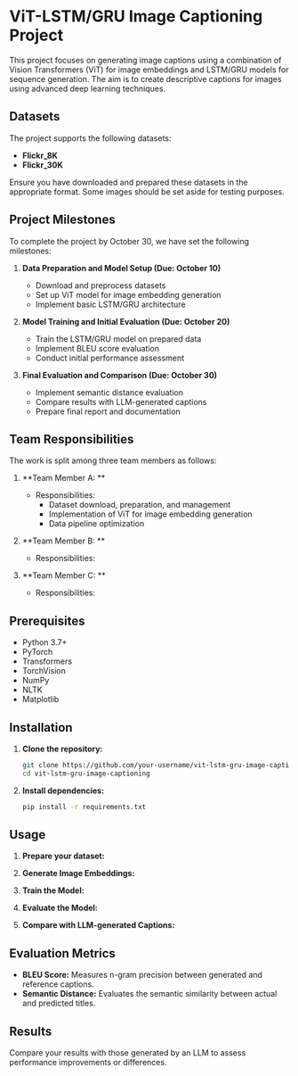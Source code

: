 
# ViT-LSTM/GRU Image Captioning Project

This project focuses on generating image captions using a combination of Vision Transformers (ViT) for image embeddings and LSTM/GRU models for sequence generation. The aim is to create descriptive captions for images using advanced deep learning techniques.

## Datasets

The project supports the following datasets:

* **Flickr_8K**
* **Flickr_30K**

Ensure you have downloaded and prepared these datasets in the appropriate format. Some images should be set aside for testing purposes.

## Project Milestones

To complete the project by October 30, we have set the following milestones:

1. **Data Preparation and Model Setup (Due: October 10)**
   - Download and preprocess datasets
   - Set up ViT model for image embedding generation
   - Implement basic LSTM/GRU architecture

2. **Model Training and Initial Evaluation (Due: October 20)**
   - Train the LSTM/GRU model on prepared data
   - Implement BLEU score evaluation
   - Conduct initial performance assessment

3. **Final Evaluation and Comparison (Due: October 30)**
   - Implement semantic distance evaluation
   - Compare results with LLM-generated captions
   - Prepare final report and documentation

## Team Responsibilities

The work is split among three team members as follows:

1. **Team Member A: **
   - Responsibilities:
     - Dataset download, preparation, and management
     - Implementation of ViT for image embedding generation
     - Data pipeline optimization

2. **Team Member B: **
   - Responsibilities:
     
3. **Team Member C: **
   - Responsibilities:

## Prerequisites

* Python 3.7+
* PyTorch
* Transformers
* TorchVision
* NumPy
* NLTK
* Matplotlib

## Installation

1. **Clone the repository:**

   ```bash
   git clone https://github.com/your-username/vit-lstm-gru-image-captioning.git
   cd vit-lstm-gru-image-captioning
   ```

2. **Install dependencies:**

   ```bash
   pip install -r requirements.txt
   ```

## Usage

1. **Prepare your dataset:**

2. **Generate Image Embeddings:**

3. **Train the Model:**

4. **Evaluate the Model:**
5. **Compare with LLM-generated Captions:**

## Evaluation Metrics

* **BLEU Score:** Measures n-gram precision between generated and reference captions.
* **Semantic Distance:** Evaluates the semantic similarity between actual and predicted titles.

## Results

Compare your results with those generated by an LLM to assess performance improvements or differences.


